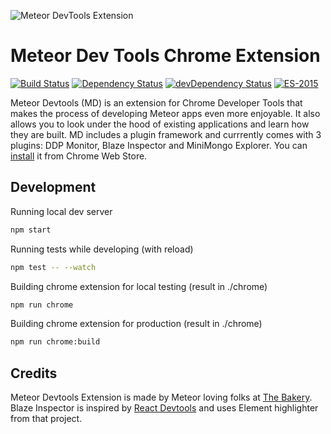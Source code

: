 ![Meteor DevTools Extension](https://dl.dropboxusercontent.com/u/9224326/meteor-devtools-1.1.1.gif)
# Meteor Dev Tools Chrome Extension 
[![Build Status](https://travis-ci.org/thebakeryio/meteor-devtools.svg)](https://travis-ci.org/thebakeryio/meteor-devtools) 
[![Dependency Status](https://david-dm.org/thebakeryio/meteor-devtools.svg)](https://david-dm.org/thebakeryio/meteor-devtools)
[![devDependency Status](https://david-dm.org/thebakeryio/meteor-devtools/dev-status.svg)](https://david-dm.org/thebakeryio/meteor-devtools#info=devDependencies)
[![ES-2015](https://img.shields.io/badge/ES-2015-brightgreen.svg)](https://babeljs.io/docs/learn-es2015/)

Meteor Devtools (MD) is an extension for Chrome Developer Tools that makes the process of developing Meteor apps even more enjoyable. It also allows you to look under the hood of existing applications and learn how they are built. MD includes a plugin framework and currrently comes with 3 plugins: DDP Monitor, Blaze Inspector and MiniMongo Explorer. You can [install](https://chrome.google.com/webstore/detail/meteor-devtools/ippapidnnboiophakmmhkdlchoccbgje) it from Chrome Web Store.

## Development

Running local dev server

```bash
npm start
```

Running tests while developing (with reload)

```bash
npm test -- --watch
```

Building chrome extension for local testing (result in ./chrome)

```bash
npm run chrome
```

Building chrome extension for production (result in ./chrome)

```bash
npm run chrome:build
```

## Credits

Meteor Devtools Extension is made by Meteor loving folks at [The Bakery](http://thebakery.io). Blaze Inspector is inspired by [React Devtools](https://github.com/facebook/react-devtools) and uses Element highlighter from that project.